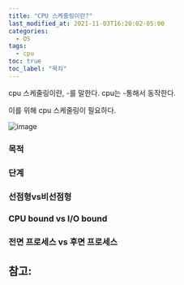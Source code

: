 ```yaml
---
title: "CPU 스케줄링이란?"
last_modified_at: 2021-11-03T16:20:02-05:00
categories:
  - OS
tags:
  - cpu
toc: true
toc_label: "목차"
---
```


cpu 스케줄링이란, -를 말한다. 
cpu는 -통해서 동작한다.

이를 위해 cpu 스케줄링이 필요하다. 

![image](https://user-images.githubusercontent.com/28294925/140335262-08c9eec0-a729-4cc6-8bf4-774406c40f8b.png)




### 목적


### 단계

### 선점형vs비선점형

### CPU bound vs I/O bound

### 전면 프로세스 vs 후면 프로세스




참고: 
- 